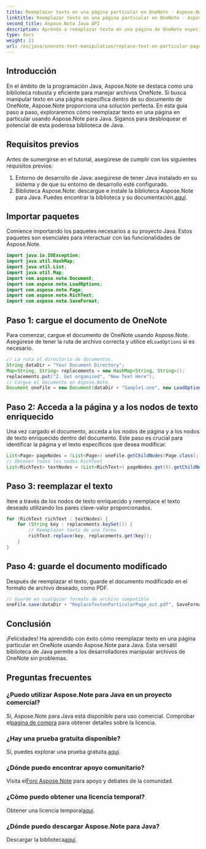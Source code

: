 ```yaml
---
title: Reemplazar texto en una página particular en OneNote - Aspose.Note
linktitle: Reemplazar texto en una página particular en OneNote - Aspose.Note
second_title: Aspose.Nota Java API
description: Aprenda a reemplazar texto en una página de OneNote específica usando Aspose.Note para Java. Tutorial fácil de seguir para un desarrollo Java eficiente.
type: docs
weight: 21
url: /es/java/onenote-text-manipulation/replace-text-on-particular-page/
---
```

## Introducción
En el ámbito de la programación Java, Aspose.Note se destaca como una biblioteca robusta y eficiente para manejar archivos OneNote. Si busca manipular texto en una página específica dentro de su documento de OneNote, Aspose.Note proporciona una solución perfecta. En esta guía paso a paso, exploraremos cómo reemplazar texto en una página en particular usando Aspose.Note para Java. Síganos para desbloquear el potencial de esta poderosa biblioteca de Java.
## Requisitos previos
Antes de sumergirse en el tutorial, asegúrese de cumplir con los siguientes requisitos previos:
1. Entorno de desarrollo de Java: asegúrese de tener Java instalado en su sistema y de que su entorno de desarrollo esté configurado.
2.  Biblioteca Aspose.Note: descargue e instale la biblioteca Aspose.Note para Java. Puedes encontrar la biblioteca y su documentación.[aquí](https://reference.aspose.com/note/java/).
## Importar paquetes
Comience importando los paquetes necesarios a su proyecto Java. Estos paquetes son esenciales para interactuar con las funcionalidades de Aspose.Note.
```java
import java.io.IOException;
import java.util.HashMap;
import java.util.List;
import java.util.Map;
import com.aspose.note.Document;
import com.aspose.note.LoadOptions;
import com.aspose.note.Page;
import com.aspose.note.RichText;
import com.aspose.note.SaveFormat;
```
## Paso 1: cargue el documento de OneNote
 Para comenzar, cargue el documento de OneNote usando Aspose.Note. Asegúrese de tener la ruta de archivo correcta y utilice el`LoadOptions` si es necesario.
```java
// La ruta al directorio de documentos.
String dataDir = "Your Document Directory";
Map<String, String> replacements = new HashMap<String, String>();
replacements.put("2. Get organized", "New Text Here");
// Cargue el documento en Aspose.Note.
Document oneFile = new Document(dataDir + "Sample1.one", new LoadOptions());
```
## Paso 2: Acceda a la página y a los nodos de texto enriquecido
Una vez cargado el documento, acceda a los nodos de página y a los nodos de texto enriquecido dentro del documento. Este paso es crucial para identificar la página y el texto específicos que desea modificar.
```java
List<Page> pageNodes = (List<Page>) oneFile.getChildNodes(Page.class);
// Obtener todos los nodos RichText
List<RichText> textNodes = (List<RichText>) pageNodes.get(0).getChildNodes(RichText.class);
```
## Paso 3: reemplazar el texto
Itere a través de los nodos de texto enriquecido y reemplace el texto deseado utilizando los pares clave-valor proporcionados.
```java
for (RichText richText : textNodes) {
    for (String key : replacements.keySet()) {
        // Reemplazar texto de una forma
        richText.replace(key, replacements.get(key));
    }
}
```
## Paso 4: guarde el documento modificado
Después de reemplazar el texto, guarde el documento modificado en el formato de archivo deseado, como PDF.
```java
// Guarde en cualquier formato de archivo compatible
oneFile.save(dataDir + "ReplaceTextonParticularPage_out.pdf", SaveFormat.Pdf);
```
## Conclusión
¡Felicidades! Ha aprendido con éxito cómo reemplazar texto en una página particular en OneNote usando Aspose.Note para Java. Esta versátil biblioteca de Java permite a los desarrolladores manipular archivos de OneNote sin problemas.
## Preguntas frecuentes
### ¿Puedo utilizar Aspose.Note para Java en un proyecto comercial?
 Sí, Aspose.Note para Java está disponible para uso comercial. Comprobar el[pagina de compra](https://purchase.aspose.com/buy) para obtener detalles sobre la licencia.
### ¿Hay una prueba gratuita disponible?
 Sí, puedes explorar una prueba gratuita.[aquí](https://releases.aspose.com/).
### ¿Dónde puedo encontrar apoyo comunitario?
 Visita el[Foro Aspose.Note](https://forum.aspose.com/c/note/28) para apoyo y debates de la comunidad.
### ¿Cómo puedo obtener una licencia temporal?
 Obtener una licencia temporal[aquí](https://purchase.aspose.com/temporary-license/).
### ¿Dónde puedo descargar Aspose.Note para Java?
 Descargar la biblioteca[aquí](https://releases.aspose.com/note/java/).